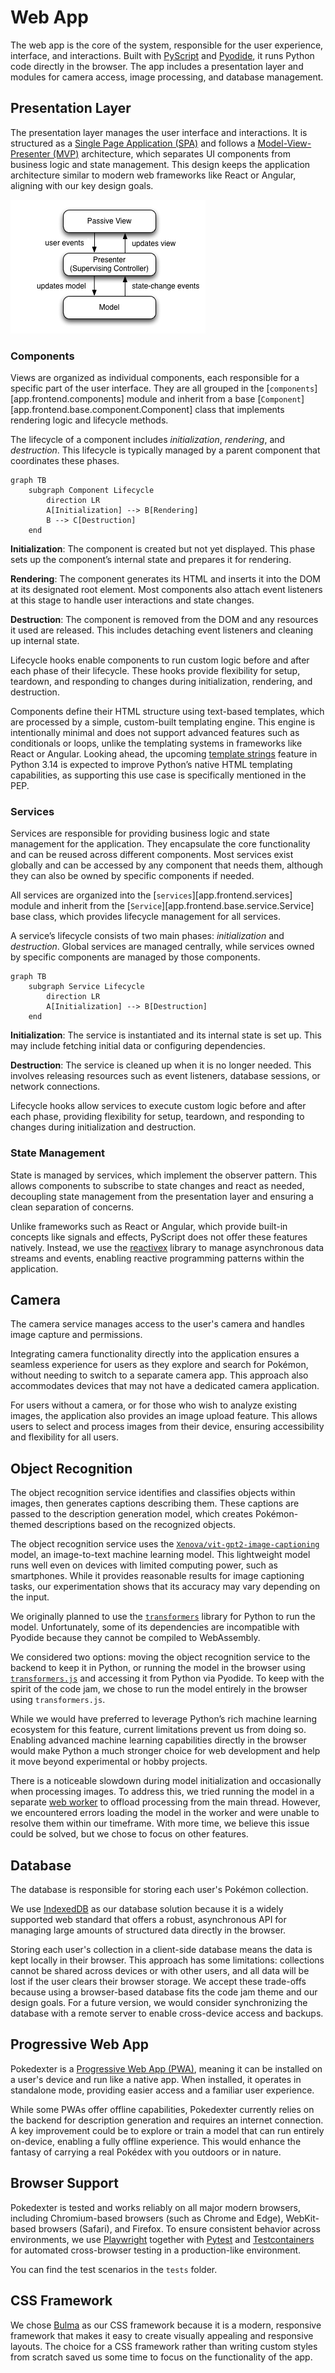 # Web App

The web app is the core of the system, responsible for the user experience, interface, and interactions. Built with [PyScript](https://pyscript.net/)
and [Pyodide](https://pyodide.org/en/stable/), it runs Python code directly in the browser. The app includes a presentation
layer and modules for camera access, image processing, and database management.

## Presentation Layer

The presentation layer manages the user interface and interactions. It is structured as a [Single Page Application (SPA)](https://en.wikipedia.org/wiki/Single-page_application)
and follows a [Model-View-Presenter (MVP)](https://en.wikipedia.org/wiki/Model%E2%80%93view%E2%80%93presenter) architecture,
which separates UI components from business logic and state management. This design keeps the application architecture
similar to modern web frameworks like React or Angular, aligning with our key design goals.

[![Model-View-Presenter Pattern](../assets/design/mvp.png)](../assets/design/mvp.png)

### Components

Views are organized as individual components, each responsible for a specific part of the user interface. They are all grouped
in the [`components`][app.frontend.components] module and inherit from a base [`Component`][app.frontend.base.component.Component]
class that implements rendering logic and lifecycle methods.

The lifecycle of a component includes _initialization_, _rendering_, and _destruction_. This lifecycle is typically managed
by a parent component that coordinates these phases.

```mermaid
graph TB
    subgraph Component Lifecycle
        direction LR
        A[Initialization] --> B[Rendering]
        B --> C[Destruction]
    end
```

**Initialization**: The component is created but not yet displayed. This phase sets up the component’s internal state
and prepares it for rendering.

**Rendering**: The component generates its HTML and inserts it into the DOM at its designated root element. Most components
also attach event listeners at this stage to handle user interactions and state changes.

**Destruction**: The component is removed from the DOM and any resources it used are released. This includes detaching
event listeners and cleaning up internal state.

Lifecycle hooks enable components to run custom logic before and after each phase of their lifecycle. These hooks provide
flexibility for setup, teardown, and responding to changes during initialization, rendering, and destruction.

Components define their HTML structure using text-based templates, which are processed by a simple, custom-built templating
engine. This engine is intentionally minimal and does not support advanced features such as conditionals or loops, unlike
the templating systems in frameworks like React or Angular. Looking ahead, the upcoming [template strings](https://peps.python.org/pep-0750)
feature in Python 3.14 is expected to improve Python’s native HTML templating capabilities, as supporting this use case
is specifically mentioned in the PEP.

### Services

Services are responsible for providing business logic and state management for the application. They encapsulate the core
functionality and can be reused across different components. Most services exist globally and can be accessed by any component
that needs them, although they can also be owned by specific components if needed.

All services are organized into the [`services`][app.frontend.services] module and inherit from the [`Service`][app.frontend.base.service.Service]
base class, which provides lifecycle management for all services.

A service’s lifecycle consists of two main phases: _initialization_ and _destruction_. Global services are managed centrally,
while services owned by specific components are managed by those components.

```mermaid
graph TB
    subgraph Service Lifecycle
        direction LR
        A[Initialization] --> B[Destruction]
    end
```

**Initialization**: The service is instantiated and its internal state is set up. This may include fetching initial data
or configuring dependencies.

**Destruction**: The service is cleaned up when it is no longer needed. This involves releasing resources such as event
listeners, database sessions, or network connections.

Lifecycle hooks allow services to execute custom logic before and after each phase, providing flexibility for setup, teardown,
and responding to changes during initialization and destruction.

### State Management

State is managed by services, which implement the observer pattern. This allows components to subscribe to state changes
and react as needed, decoupling state management from the presentation layer and ensuring a clean separation of concerns.

Unlike frameworks such as React or Angular, which provide built-in concepts like signals and effects, PyScript does not
offer these features natively. Instead, we use the [reactivex](https://github.com/ReactiveX/RxPY) library to manage asynchronous
data streams and events, enabling reactive programming patterns within the application.

## Camera

The camera service manages access to the user's camera and handles image capture and permissions.

Integrating camera functionality directly into the application ensures a seamless experience for users as they explore
and search for Pokémon, without needing to switch to a separate camera app. This approach also accommodates devices that
may not have a dedicated camera application.

For users without a camera, or for those who wish to analyze existing images, the application also provides an image upload
feature. This allows users to select and process images from their device, ensuring accessibility and flexibility for all
users.

## Object Recognition

The object recognition service identifies and classifies objects within images, then generates captions describing them.
These captions are passed to the description generation model, which creates Pokémon-themed descriptions based on the recognized
objects.

The object recognition service uses the [`Xenova/vit-gpt2-image-captioning`](https://huggingface.co/Xenova/vit-gpt2-image-captioning)
model, an image-to-text machine learning model. This lightweight model runs well even on devices with limited computing
power, such as smartphones. While it provides reasonable results for image captioning tasks, our experimentation shows
that its accuracy may vary depending on the input.

We originally planned to use the [`transformers`](https://pypi.org/project/transformers/) library for Python to run the
model. Unfortunately, some of its dependencies are incompatible with Pyodide because they cannot be compiled to WebAssembly.

We considered two options: moving the object recognition service to the backend to keep it in Python, or running the model
in the browser using [`transformers.js`](https://huggingface.co/docs/transformers.js/en/index) and accessing it from Python
via Pyodide. To keep with the spirit of the code jam, we chose to run the model entirely in the browser using `transformers.js`.

While we would have preferred to leverage Python’s rich machine learning ecosystem for this feature, current limitations
prevent us from doing so. Enabling advanced machine learning capabilities directly in the browser would make Python a much
stronger choice for web development and help it move beyond experimental or hobby projects.

There is a noticeable slowdown during model initialization and occasionally when processing images. To address this, we
tried running the model in a separate [web worker](https://docs.pyscript.net/2025.8.1/user-guide/workers/) to offload
processing from the main thread. However, we encountered errors loading the model in the worker and were unable to resolve
them within our timeframe. With more time, we believe this issue could be solved, but we chose to focus on other features.

## Database

The database is responsible for storing each user's Pokémon collection.

We use [IndexedDB](https://developer.mozilla.org/en-US/docs/Web/API/IndexedDB_API) as our database solution because it
is a widely supported web standard that offers a robust, asynchronous API for managing large amounts of structured data
directly in the browser.

Storing each user's collection in a client-side database means the data is kept locally in their browser. This approach
has some limitations: collections cannot be shared across devices or with other users, and all data will be lost if the
user clears their browser storage. We accept these trade-offs because using a browser-based database fits the code jam
theme and our design goals. For a future version, we would consider synchronizing the database with a remote server to
enable cross-device access and backups.

## Progressive Web App

Pokedexter is a [Progressive Web App (PWA)](https://developer.mozilla.org/en-US/docs/Web/Progressive_web_apps), meaning
it can be installed on a user's device and run like a native app. When installed, it operates in standalone mode, providing
easier access and a familiar user experience.

While some PWAs offer offline capabilities, Pokedexter currently relies on the backend for description generation and requires
an internet connection. A key improvement could be to explore or train a model that can run entirely on-device, enabling
a fully offline experience. This would enhance the fantasy of carrying a real Pokédex with you outdoors or in nature.

## Browser Support

Pokedexter is tested and works reliably on all major modern browsers, including Chromium-based browsers (such as Chrome
and Edge), WebKit-based browsers (Safari), and Firefox. To ensure consistent behavior across environments, we use [Playwright](https://playwright.dev/python/)
together with [Pytest](https://pytest.org/) and [Testcontainers](https://testcontainers.com/) for automated cross-browser
testing in a production-like environment.

You can find the test scenarios in the `tests` folder.

## CSS Framework

We chose [Bulma](https://bulma.io/) as our CSS framework because it is a modern, responsive framework that makes it easy
to create visually appealing and responsive layouts. The choice for a CSS framework rather than writing custom styles from
scratch saved us some time to focus on the functionality of the app.
